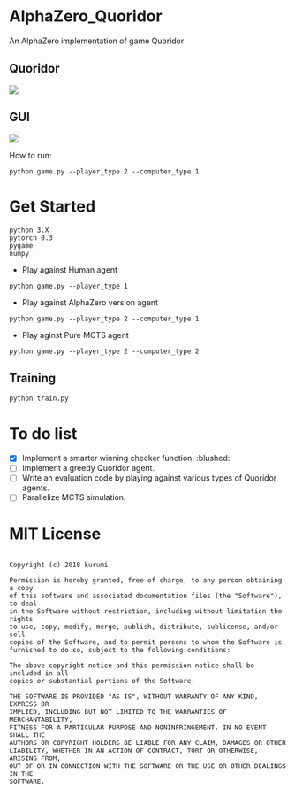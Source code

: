 # AlphaZero_Quoridor
An AlphaZero implementation of game Quoridor

## Quoridor


![](https://github.com/cryer/AlphaZero_Quoridor/raw/master/images/1.jpg)

## GUI


![](https://github.com/cryer/AlphaZero_Quoridor/raw/master/images/2.png)

How to run:
```
python game.py --player_type 2 --computer_type 1
```

# Get Started


```
python 3.X
pytorch 0.3
pygame
numpy
```

* Play against Human agent
```
python game.py --player_type 1
```

* Play against AlphaZero version agent
```
python game.py --player_type 2 --computer_type 1
```

* Play aginst Pure MCTS agent
```
python game.py --player_type 2 --computer_type 2
```

## Training



```
python train.py
```



# To do list

- [x] Implement a smarter winning checker function. :blushed:
- [ ] Implement a greedy Quoridor agent.
- [ ] Write an evaluation code by playing against various types of Quoridor agents.
- [ ] Parallelize MCTS simulation.

# MIT License

```

Copyright (c) 2018 kurumi

Permission is hereby granted, free of charge, to any person obtaining a copy
of this software and associated documentation files (the "Software"), to deal
in the Software without restriction, including without limitation the rights
to use, copy, modify, merge, publish, distribute, sublicense, and/or sell
copies of the Software, and to permit persons to whom the Software is
furnished to do so, subject to the following conditions:

The above copyright notice and this permission notice shall be included in all
copies or substantial portions of the Software.

THE SOFTWARE IS PROVIDED "AS IS", WITHOUT WARRANTY OF ANY KIND, EXPRESS OR
IMPLIED, INCLUDING BUT NOT LIMITED TO THE WARRANTIES OF MERCHANTABILITY,
FITNESS FOR A PARTICULAR PURPOSE AND NONINFRINGEMENT. IN NO EVENT SHALL THE
AUTHORS OR COPYRIGHT HOLDERS BE LIABLE FOR ANY CLAIM, DAMAGES OR OTHER
LIABILITY, WHETHER IN AN ACTION OF CONTRACT, TORT OR OTHERWISE, ARISING FROM,
OUT OF OR IN CONNECTION WITH THE SOFTWARE OR THE USE OR OTHER DEALINGS IN THE
SOFTWARE.

```
